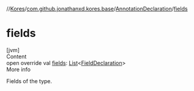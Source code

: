 //[Kores](../../index.md)/[com.github.jonathanxd.kores.base](../index.md)/[AnnotationDeclaration](index.md)/[fields](fields.md)



# fields  
[jvm]  
Content  
open override val [fields](fields.md): [List](https://kotlinlang.org/api/latest/jvm/stdlib/kotlin.collections/-list/index.html)<[FieldDeclaration](../-field-declaration/index.md)>  
More info  


Fields of the type.

  



